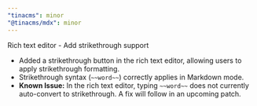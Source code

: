 ```yaml
---
"tinacms": minor
"@tinacms/mdx": minor
---
```


Rich text editor - Add strikethrough support

- Added a strikethrough button in the rich text editor, allowing users to apply strikethrough formatting.
- Strikethrough syntax (`~~word~~`) correctly applies in Markdown mode.
- **Known Issue:** In the rich text editor, typing `~~word~~` does not currently auto-convert to strikethrough. A fix will follow in an upcoming patch.
